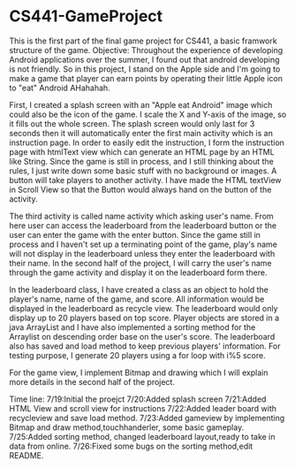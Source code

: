 # CS441-GameProject
This is the first part of the final game project for CS441, a basic framwork structure of the game.
Objective:
    Throughout the experience of developing Android applications over the summer, I found out that android developing is not friendly. So in this project, I stand on the Apple side and I'm going to make a game that player can earn points by operating their little Apple icon to "eat" Android AHahahah. 
 
First, I created a splash screen with an "Apple eat Android" image which could also be the icon of the game. I scale the X and Y-axis of the image, so it fills out the whole screen. The splash screen would only last for 3 seconds then it will automatically enter the first main activity which is an instruction page. 
In order to easily edit the instruction,  I form the instruction page with htmlText view which can generate an HTML page by an HTML like String. Since the game is still in process, and I still thinking about the rules, I just write down some basic stuff with no background or images. A button will take players to another activity. I have made the HTML textView in Scroll View so that the Button would always hand on the button of the activity. 

The third activity is called name activity which asking user's name. From here user can access the leaderboard from the leaderboard button or the user can enter the game with the enter button. Since the game still in process and I haven't set up a terminating point of the game, play's name will not display in the leaderboard unless they enter the leaderboard with their name. In the second half of the project, I will carry the user's name through the game activity and display it on the leaderboard form there.

In the leaderboard class, I have created a class as an object to hold the player's name, name of the game, and score. All information would be displayed in the leaderboard as recycle view. The leaderboard would only display up to 20 players based on top score. Player objects are stored in a java ArrayList and I have also implemented a sorting method for the Arraylist on descending order base on the user's score.  The leaderboard also has saved and load method to keep previous players' information. For testing purpose, I generate 20 players using a for loop with i%5 score.

For the game view, I implement Bitmap and drawing which I will explain more details in the second half of the project. 

Time line:
7/19:Initial the proejct
7/20:Added splash screen
7/21:Added HTML View and scroll view for instructions
7/22:Added leader board with recycleview and save load method.
7/23:Added gameview by implementing Bitmap and draw method,touchhanderler, some basic gameplay.
7/25:Added sorting method, changed leaderboard layout,ready to take in data from online.
7/26:Fixed some bugs on the sorting method,edit README.
